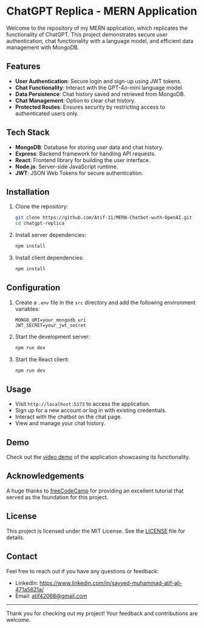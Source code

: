 # ChatGPT Replica - MERN Application

Welcome to the repository of my MERN application, which replicates the functionality of ChatGPT. This project demonstrates secure user authentication, chat functionality with a language model, and efficient data management with MongoDB.

## Features

- **User Authentication**: Secure login and sign-up using JWT tokens.
- **Chat Functionality**: Interact with the GPT-4o-mini language model.
- **Data Persistence**: Chat history saved and retrieved from MongoDB.
- **Chat Management**: Option to clear chat history.
- **Protected Routes**: Ensures security by restricting access to authenticated users only.

## Tech Stack

- **MongoDB**: Database for storing user data and chat history.
- **Express**: Backend framework for handling API requests.
- **React**: Frontend library for building the user interface.
- **Node.js**: Server-side JavaScript runtime.
- **JWT**: JSON Web Tokens for secure authentication.

## Installation

1. Clone the repository:
   ```bash
   git clone https://github.com/Atif-11/MERN-Chatbot-wuth-OpenAI.git
   cd chatgpt-replica
   ```

2. Install server dependencies:
   ```bash
   npm install
   ```

3. Install client dependencies:
   ```bash
   npm install
   ```

## Configuration

1. Create a `.env` file in the `src` directory and add the following environment variables:
   ```env
   MONGO_URI=your_mongodb_uri
   JWT_SECRET=your_jwt_secret
   ```

2. Start the development server:
   ```bash
   npm run dev
   ```

3. Start the React client:
   ```bash
   npm run dev
   ```
 

## Usage

- Visit `http://localhost:5173` to access the application.
- Sign up for a new account or log in with existing credentials.
- Interact with the chatbot on the chat page.
- View and manage your chat history.

## Demo

Check out the [video demo](https://www.linkedin.com/posts/sayyed-muhammad-atif-ali-471a5621a_mern-javascript-nodejs-activity-7221069308976631808-pUFb?utm_source=share&utm_medium=member_desktop) of the application showcasing its functionality.

## Acknowledgements

A huge thanks to [freeCodeCamp](https://www.freecodecamp.org/) for providing an excellent tutorial that served as the foundation for this project.

## License

This project is licensed under the MIT License. See the [LICENSE](LICENSE) file for details.

## Contact

Feel free to reach out if you have any questions or feedback:
- LinkedIn: https://www.linkedin.com/in/sayyed-muhammad-atif-ali-471a5621a/
- Email: atif42068@gmail.com

---

Thank you for checking out my project! Your feedback and contributions are welcome.
```
